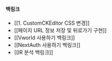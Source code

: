 
#### 백링크

- [[1. CustomCKEditor CSS 변경]]
- [[페이지 URL 정보 저장 및 뒤로가기 구현]]
- [[Vworld 사용하기 백링크]]
- [[NextAuth 사용하기 백링크]]
- [[IR 분석 백링크]]
